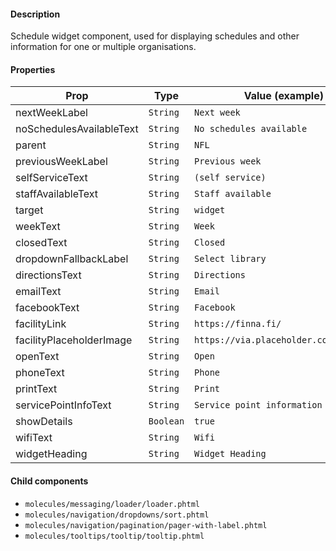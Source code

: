 #### Description

Schedule widget component, used for displaying schedules and other information for one or multiple organisations.

#### Properties

| Prop                     | Type      | Value (example)                       | Required |
| ------------------------ | --------- | ------------------------------------- | -------- |
| nextWeekLabel            | `String`  | `Next week`                           | Yes      |
| noSchedulesAvailableText | `String`  | `No schedules available`              | Yes      |
| parent                   | `String`  | `NFL`                                 | Yes      |
| previousWeekLabel        | `String`  | `Previous week`                       | Yes      |
| selfServiceText          | `String`  | `(self service)`                      | Yes      |
| staffAvailableText       | `String`  | `Staff available`                     | Yes      |
| target                   | `String`  | `widget`                              | Yes      |
| weekText                 | `String`  | `Week`                                | Yes      |
| closedText               | `String`  | `Closed`                              | No       |
| dropdownFallbackLabel    | `String`  | `Select library`                      | No       |
| directionsText           | `String`  | `Directions`                          | No       |
| emailText                | `String`  | `Email`                               | No       |
| facebookText             | `String`  | `Facebook`                            | No       |
| facilityLink             | `String`  | `https://finna.fi/`                   | No       |
| facilityPlaceholderImage | `String`  | `https://via.placeholder.com/149x100` | No       |
| openText                 | `String`  | `Open`                                | No       |
| phoneText                | `String`  | `Phone`                               | No       |
| printText                | `String`  | `Print`                               | No       |
| servicePointInfoText     | `String`  | `Service point information`           | No       |
| showDetails              | `Boolean` | `true`                                | No       |
| wifiText                 | `String`  | `Wifi`                                | No       |
| widgetHeading            | `String`  | `Widget Heading`                      | No       |

#### Child components

- `molecules/messaging/loader/loader.phtml`
- `molecules/navigation/dropdowns/sort.phtml`
- `molecules/navigation/pagination/pager-with-label.phtml`
- `molecules/tooltips/tooltip/tooltip.phtml`
